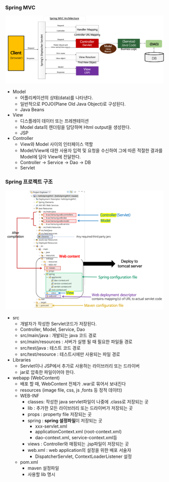 ### Spring MVC

![spring-architecture](./images/spring-architecture.png)

- Model
  - 어플리케이션의 상태(data)를 나타낸다.
  - 일반적으로 POJO(Plane Old Java Object)로 구성된다.
  - Java Beans
- View
  - 디스플레이 데이터 또는 프레젠테이션
  - Model data의 렌더링을 담당하며 Html output을 생성한다.
  - JSP
- Controller
  - View와 Model 사이의 인터페이스 역할
  - Model/View에 대한 사용자 입력 및 요청을 수신하여 그에 따른 적절한 결과를 Model에 담아 View에 전달한다.
  - Controller -> Service -> Dao -> DB
  - Servlet

### Spring 프로젝트 구조

![springproject-structure](./images/springproject-structure.png)

- src
  - 개발자가 작성한 Servlet코드가 저장된다.
  - Controller, Model, Service, Dao
  - src/main/java : 개발되는 java 코드 경로
  - src/main/resources : 서버가 실행 될 때 필요한 파일들 경로
  - src/test/java : 테스트 코드 경로
  - src/test/resource : 테스트시에만 사용되는 파일 경로
- Libraries
  - Servlet이나 JSP에서 추가로 사용하는 라이브러리 또는 드라이버
  - jar로 압축한 파일이어야 한다.
- webapp (WebContent)
  - 배포 할 때, WebContent 전체가 .war로 묶어서 보내진다
  - resources (image file, css, js ,fonts 등 정적 데이터)
  - WEB-INF
    - classes: 작성한 java servlet파일이 나중에 .class로 저장되는 곳
    - lib : 추가한 모든 라이브러리 또는 드라이버가 저장되는 곳
    - props : property file 저장되는 곳
    - spring : **spring 설정파일**이 저장되는 곳
      - xxx-servlet.xml
      - applicationContext.xml (root-context.xml)
      - dao-context.xml, service-context.xml등
    - views : Controller와 매핑되는 .jsp파일이 저장되는 곳
    - web.xml : web application의 설정을 위한 배포 서술자
      - DispatcherServlet, ContextLoaderListener 설정
  - pom.xml
    - maven 설정파일
    - 사용할 lib  명시

